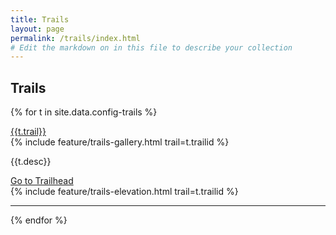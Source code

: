 ```yaml
---
title: Trails
layout: page
permalink: /trails/index.html
# Edit the markdown on in this file to describe your collection
---
```


## Trails 


{% for t in site.data.config-trails %}
<div class="trail border-left border-dark pl-4 my-5"><a href="{{t.trailid}}.html?id={{t.objectid}}" class="h3 text-dark">{{t.trail}}</a> <br/>
<div class="row ml-4">
<div class="col-md-4">{% include feature/trails-gallery.html trail=t.trailid %}</div>
<div class="col-md-8"><p>{{t.desc}}</p>
<a class="btn btn-outline-dark my-4" href="{{ t.first | relative_url}}">Go to Trailhead</a>
</div>
<div class="col-12 my-4 d-none d-md-block">
{% include feature/trails-elevation.html trail=t.trailid %}
</div>
</div>
</div>
<hr class="my-5">{% endfor %}
